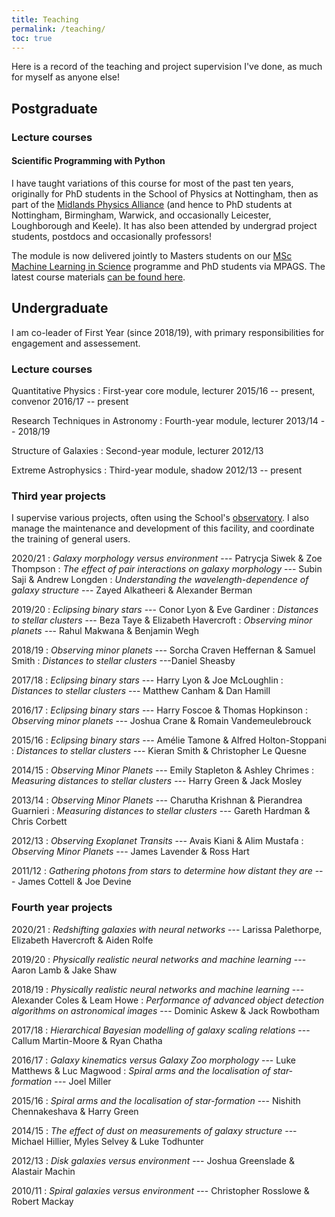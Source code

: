 ```yaml
---
title: Teaching
permalink: /teaching/
toc: true
---
```


Here is a record of the teaching and project supervision I've done, as much for myself as anyone else!

## Postgraduate

### Lecture courses

#### Scientific Programming with Python

I have taught variations of this course for most of the past ten years, originally for PhD students in the School of Physics at Nottingham, then as part of the [Midlands Physics Alliance](https://warwick.ac.uk/fac/sci/physics/mpags) (and hence to PhD students at Nottingham, Birmingham, Warwick, and occasionally Leicester, Loughborough and Keele). It has also been attended by undergrad project students, postdocs and occasionally professors!

The module is now delivered jointly to Masters students on our [MSc Machine Learning in Science](https://www.nottingham.ac.uk/pgstudy/course/taught/machine-learning-in-science-msc) programme and PhD students via MPAGS. The latest course materials [can be found here](http://mpags-python.github.io).

## Undergraduate

I am co-leader of First Year (since 2018/19), with primary responsibilities for 
engagement and assessement.

### Lecture courses

Quantitative Physics
: First-year core module, lecturer 2015/16 -- present, convenor 2016/17 -- present

Research Techniques in Astronomy
: Fourth-year module, lecturer 2013/14 -- 2018/19

Structure of Galaxies
: Second-year module, lecturer 2012/13

Extreme Astrophysics
: Third-year module, shadow 2012/13 -- present

### Third year projects

I supervise various projects, often using the School's <a href="https://www.nottingham.ac.uk/astronomy/observatory.php">observatory</a>.
I also manage the maintenance and development of this facility, and coordinate the training of general users.

2020/21
: *Galaxy morphology versus environment* --- Patrycja Siwek & Zoe
Thompson
: *The effect of pair interactions on galaxy morphology* --- Subin Saji
& Andrew Longden
: *Understanding the wavelength-dependence of galaxy structure* --- Zayed
Alkatheeri & Alexander Berman

2019/20
: *Eclipsing binary stars* --- Conor Lyon & Eve Gardiner
: *Distances to stellar clusters* --- Beza Taye & Elizabeth Havercroft
: *Observing minor planets* --- Rahul Makwana & Benjamin Wegh

2018/19
: *Observing minor planets* --- Sorcha Craven Heffernan & Samuel Smith
: *Distances to stellar clusters* ---Daniel Sheasby

2017/18
: *Eclipsing binary stars* --- Harry Lyon & Joe McLoughlin
: *Distances to stellar clusters* --- Matthew Canham & Dan Hamill

2016/17
: *Eclipsing binary stars* --- Harry Foscoe & Thomas Hopkinson
: *Observing minor planets* --- Joshua Crane & Romain Vandemeulebrouck

2015/16
: *Eclipsing binary stars* --- Amélie Tamone & Alfred Holton-Stoppani
: *Distances to stellar clusters* --- Kieran Smith & Christopher Le Quesne

2014/15
: *Observing Minor Planets* --- Emily Stapleton & Ashley Chrimes
: *Measuring distances to stellar clusters* --- Harry Green & Jack Mosley

2013/14
: *Observing Minor Planets* --- Charutha Krishnan & Pierandrea Guarnieri
: *Measuring distances to stellar clusters* --- Gareth Hardman & Chris Corbett

2012/13
: *Observing Exoplanet Transits* --- Avais Kiani & Alim Mustafa
: *Observing Minor Planets* --- James Lavender & Ross Hart

2011/12
: *Gathering photons from stars to determine how distant they are* --- James Cottell & Joe Devine

### Fourth year projects

2020/21
: *Redshifting galaxies with neural networks* --- Larissa Palethorpe, Elizabeth Havercroft & Aiden Rolfe

2019/20
: *Physically realistic neural networks and machine learning* --- Aaron Lamb & Jake Shaw

2018/19
: *Physically realistic neural networks and machine learning* ---
Alexander Coles & Leam Howe
: *Performance of advanced object detection algorithms on astronomical images* --- Dominic Askew & Jack Rowbotham

2017/18
: *Hierarchical Bayesian modelling of galaxy scaling relations* --- Callum Martin-Moore & Ryan Chatha

2016/17
: *Galaxy kinematics versus Galaxy Zoo morphology* --- Luke Matthews & Luc Magwood
: *Spiral arms and the localisation of star-formation* --- Joel Miller

2015/16
: *Spiral arms and the localisation of star-formation* --- Nishith Chennakeshava & Harry Green

2014/15
: *The effect of dust on measurements of galaxy structure* --- Michael Hillier, Myles Selvey & Luke Todhunter

2012/13
: *Disk galaxies versus environment* --- Joshua Greenslade & Alastair Machin

2010/11
: *Spiral galaxies versus environment* --- Christopher Rosslowe & Robert Mackay
